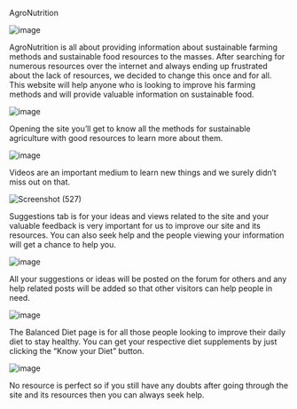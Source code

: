 AgroNutrition

 ![image](https://user-images.githubusercontent.com/80667709/133908806-c7c5bfad-ea63-44a6-8442-028ab099d44c.png)


AgroNutrition is all about providing information about sustainable farming methods and sustainable food resources to the masses.
After searching for numerous resources over the internet and always ending up frustrated about the lack of resources, we decided to change this once and for all.
This website will help anyone who is looking to improve his farming methods and will provide valuable information on sustainable food.

 ![image](https://user-images.githubusercontent.com/80667709/133908826-cee86eb2-b5df-4620-8f86-d2bc4d621b73.png)

Opening the site you’ll get to know all the methods for sustainable agriculture with good resources to learn more about them.

![image](https://user-images.githubusercontent.com/80667709/133908843-96189caa-4948-42b1-9b32-775e36a695ef.png)

 
Videos are an important medium to learn new things and we surely didn’t miss out on that.

 ![Screenshot (527)](https://user-images.githubusercontent.com/80667709/133908896-75bb39c5-4081-4b9c-94b6-7569b8830389.png)

 
Suggestions tab is for your ideas and views related to the site and your valuable feedback is very important for us to improve our site and its resources. You can also seek help and the people viewing your information will get a chance to help you.

 ![image](https://user-images.githubusercontent.com/80667709/133908909-dd44bb34-7c84-4df9-a404-af8a3d419ad7.png)


All your suggestions or ideas will be posted on the forum for others and any help related posts will be added so that other visitors can help people in need.

![image](https://user-images.githubusercontent.com/80667709/133908924-5a5f0abb-b9cf-4268-bd21-9aef64dcf329.png)
 
The Balanced Diet page is for all those people looking to improve their daily diet to stay healthy.
You can get your respective diet supplements by just clicking the “Know your Diet” button.

 ![image](https://user-images.githubusercontent.com/80667709/133908933-91409926-ab47-40cc-99b4-2029b0ce7ce8.png)

No resource is perfect so if you still have any doubts after going through the site and its resources then you can always seek help.
